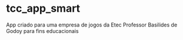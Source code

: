 # tcc_app_smart
App criado para uma empresa de jogos da Etec Professor Basilides de Godoy para fins educacionais
